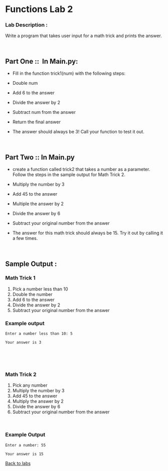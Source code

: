 # Functions Lab 2

### Lab Description :  
Write a program that takes user input for a math trick and prints the answer.

 

## Part One ::  In Main.py:

* Fill in the function trick1(num) with the following steps:

* Double num

* Add 6 to the answer

* Divide the answer by 2

* Subtract num from the answer

* Return the final answer

* The answer should always be 3! Call your function to test it out.

 
## Part Two :: In Main.py

* create a function called trick2 that takes a number as a parameter. Follow the steps in the sample output for Math Trick 2.

* Multiply the number by 3

* Add 45 to the answer

* Multiple the answer by 2

* Divide the answer by 6

* Subtract your original number from the answer


* The answer for this math trick should always be 15. Try it out by calling it a few times. 

 

## Sample Output :
### Math Trick 1
1. Pick a number less than 10
2. Double the number
3. Add 6 to the answer
4. Divide the answer by 2
5. Subtract your original number from the answer
 
### Example output
```
Enter a number less than 10: 5

Your answer is 3
```
 

 

### Math Trick 2

1. Pick any number
2. Multiply the number by 3
3. Add 45 to the answer
4. Multiply the answer by 2
5. Divide the answer by 6
6. Subtract your original number from the answer

 
### Example Output
```
Enter a number: 55

Your answer is 15
```

[Back to labs](../README.md)